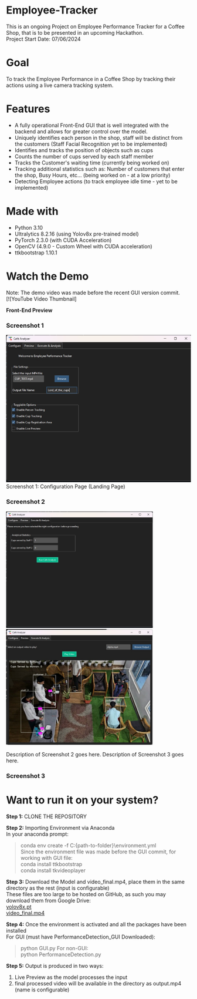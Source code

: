 # Employee-Tracker
This is an ongoing Project on Employee Performance Tracker for a Coffee Shop, that is to be presented in an upcoming Hackathon.  
Project Start Date: 07/06/2024

# Goal
To track the Employee Performance in a Coffee Shop by tracking their actions using a live camera tracking system.

# Features
- A fully operational Front-End GUI that is well integrated with the backend and allows for greater control over the model. 
- Uniquely identifies each person in the shop, staff will be distinct from the customers (Staff Facial Recognition yet to be implemented)
- Identifies and tracks the position of objects such as cups
- Counts the number of cups served by each staff member
- Tracks the Customer's waiting time (currently being worked on)
- Tracking additional statistics such as: Number of customers that enter the shop, Busy Hours, etc... (being worked on - at a low priority)
- Detecting Employee actions (to track employee idle time - yet to be implemented)

# Made with
- Python 3.10
- Ultralytics 8.2.16 (using Yolov8x pre-trained model)
- PyTorch 2.3.0 (with CUDA Acceleration)
- OpenCV (4.9.0 - Custom Wheel with CUDA acceleration)
- ttkbootstrap 1.10.1

# Watch the Demo
Note: The demo video was made before the recent GUI version commit.  
[![YouTube Video Thumbnail] 
  
**Front-End Preview**    
### Screenshot 1
<img src="screenshots/Configure_Page.jpg" alt="Configure Page" width="720"/>
Screenshot 1: Configuration Page (Landing Page)  

### Screenshot 2
<p float="left">
  <img src="screenshots/Execute_Page.jpg" alt="Execute Page" width="400"/>
  <img src="screenshots/Preview_Page.jpg" alt="Preview Page" width="400"/>
</p>
Description of Screenshot 2 goes here.            Description of Screenshot 3 goes here.


### Screenshot 3
<p float="left">

</p>



# Want to run it on your system?
**Step 1:** CLONE THE REPOSITORY    

**Step 2:** Importing Environment via Anaconda  
In your anaconda prompt:
> conda env create -f C:\{path-to-folder}\environment.yml   
Since the environment file was made before the GUI commit, for working with GUI file:  
> conda install ttkbootstrap  
> conda install tkvideoplayer

**Step 3:** Download the Model and video_final.mp4, place them in the same directory as the rest (input is configurable)    
These files are too large to be hosted on GitHub, as such you may download them from Google Drive:  
[yolov8x.pt](https://drive.google.com/file/d/1poPRHELrva2kPEiNSCT0M46ylor09qkp/view?usp=drive_link)  
[video_final.mp4](https://drive.google.com/file/d/1NMe1PYvQRwKvTMMGMHDIK4cUheWa_rKT/view?usp=sharing)  

**Step 4:** Once the environment is activated and all the packages have been installed  
For GUI (must have PerformanceDetection_GUI Downloaded):
> python GUI.py
For non-GUI:  
> python PerformanceDetection.py

**Step 5:** Output is produced in two ways:  
1) Live Preview as the model processes the input
2) final processed video will be available in the directory as output.mp4 (name is configurable)
